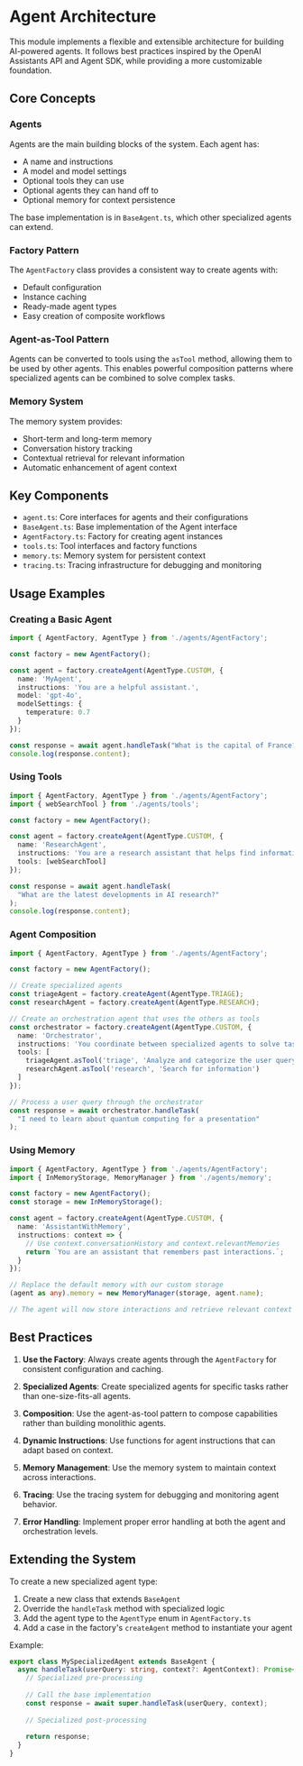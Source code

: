# Agent Architecture

This module implements a flexible and extensible architecture for building AI-powered agents. It follows best practices inspired by the OpenAI Assistants API and Agent SDK, while providing a more customizable foundation.

## Core Concepts

### Agents

Agents are the main building blocks of the system. Each agent has:

- A name and instructions
- A model and model settings
- Optional tools they can use
- Optional agents they can hand off to
- Optional memory for context persistence

The base implementation is in `BaseAgent.ts`, which other specialized agents can extend.

### Factory Pattern

The `AgentFactory` class provides a consistent way to create agents with:

- Default configuration
- Instance caching
- Ready-made agent types
- Easy creation of composite workflows

### Agent-as-Tool Pattern

Agents can be converted to tools using the `asTool` method, allowing them to be used by other agents. This enables powerful composition patterns where specialized agents can be combined to solve complex tasks.

### Memory System

The memory system provides:

- Short-term and long-term memory
- Conversation history tracking
- Contextual retrieval for relevant information
- Automatic enhancement of agent context

## Key Components

- `agent.ts`: Core interfaces for agents and their configurations
- `BaseAgent.ts`: Base implementation of the Agent interface
- `AgentFactory.ts`: Factory for creating agent instances
- `tools.ts`: Tool interfaces and factory functions
- `memory.ts`: Memory system for persistent context
- `tracing.ts`: Tracing infrastructure for debugging and monitoring

## Usage Examples

### Creating a Basic Agent

```typescript
import { AgentFactory, AgentType } from './agents/AgentFactory';

const factory = new AgentFactory();

const agent = factory.createAgent(AgentType.CUSTOM, {
  name: 'MyAgent',
  instructions: 'You are a helpful assistant.',
  model: 'gpt-4o',
  modelSettings: {
    temperature: 0.7
  }
});

const response = await agent.handleTask("What is the capital of France?");
console.log(response.content);
```

### Using Tools

```typescript
import { AgentFactory, AgentType } from './agents/AgentFactory';
import { webSearchTool } from './agents/tools';

const factory = new AgentFactory();

const agent = factory.createAgent(AgentType.CUSTOM, {
  name: 'ResearchAgent',
  instructions: 'You are a research assistant that helps find information.',
  tools: [webSearchTool]
});

const response = await agent.handleTask(
  "What are the latest developments in AI research?"
);
console.log(response.content);
```

### Agent Composition

```typescript
import { AgentFactory, AgentType } from './agents/AgentFactory';

const factory = new AgentFactory();

// Create specialized agents
const triageAgent = factory.createAgent(AgentType.TRIAGE);
const researchAgent = factory.createAgent(AgentType.RESEARCH);

// Create an orchestration agent that uses the others as tools
const orchestrator = factory.createAgent(AgentType.CUSTOM, {
  name: 'Orchestrator',
  instructions: 'You coordinate between specialized agents to solve tasks.',
  tools: [
    triageAgent.asTool('triage', 'Analyze and categorize the user query'),
    researchAgent.asTool('research', 'Search for information')
  ]
});

// Process a user query through the orchestrator
const response = await orchestrator.handleTask(
  "I need to learn about quantum computing for a presentation"
);
```

### Using Memory

```typescript
import { AgentFactory, AgentType } from './agents/AgentFactory';
import { InMemoryStorage, MemoryManager } from './agents/memory';

const factory = new AgentFactory();
const storage = new InMemoryStorage();

const agent = factory.createAgent(AgentType.CUSTOM, {
  name: 'AssistantWithMemory',
  instructions: context => {
    // Use context.conversationHistory and context.relevantMemories
    return `You are an assistant that remembers past interactions.`;
  }
});

// Replace the default memory with our custom storage
(agent as any).memory = new MemoryManager(storage, agent.name);

// The agent will now store interactions and retrieve relevant context
```

## Best Practices

1. **Use the Factory**: Always create agents through the `AgentFactory` for consistent configuration and caching.

2. **Specialized Agents**: Create specialized agents for specific tasks rather than one-size-fits-all agents.

3. **Composition**: Use the agent-as-tool pattern to compose capabilities rather than building monolithic agents.

4. **Dynamic Instructions**: Use functions for agent instructions that can adapt based on context.

5. **Memory Management**: Use the memory system to maintain context across interactions.

6. **Tracing**: Use the tracing system for debugging and monitoring agent behavior.

7. **Error Handling**: Implement proper error handling at both the agent and orchestration levels.

## Extending the System

To create a new specialized agent type:

1. Create a new class that extends `BaseAgent`
2. Override the `handleTask` method with specialized logic
3. Add the agent type to the `AgentType` enum in `AgentFactory.ts`
4. Add a case in the factory's `createAgent` method to instantiate your agent

Example:

```typescript
export class MySpecializedAgent extends BaseAgent {
  async handleTask(userQuery: string, context?: AgentContext): Promise<AgentResponse> {
    // Specialized pre-processing
    
    // Call the base implementation
    const response = await super.handleTask(userQuery, context);
    
    // Specialized post-processing
    
    return response;
  }
}
``` 